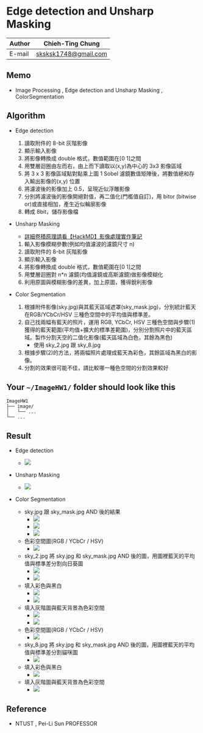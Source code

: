 # Edge detection and Unsharp Masking

|Author|Chieh-Ting Chung|
|---|---
|E-mail|sksksk1748@gmail.com

## Memo

* Image Processing , Edge detection and Unsharp Masking , ColorSegmentation 

## Algorithm
* Edge detection
    1. 讀取附件的 8-bit 灰階影像
    2. 顯示輸入影像
    3. 將影像轉換成 double 格式，數值範圍在[0 1]之間
    4. 用雙層迴圈由左而右，由上而下讀取以(x,y)為中心的 3x3 影像區域
    5. 將 3 x 3 影像區域點對點乘上圖 1 Sobel 濾鏡數值矩陣後，將數值總和存入輸出影像的(x,y) 位置
    6. 將濾波後的影像加上 0.5，呈現近似浮雕影像
    7. 分別將濾波後的影像開絕對值，再二值化(門檻值自訂)，用 bitor (bitwise or)或直接相加，產生近似輪廓影像
    8. 轉成 8bit，儲存影像檔

* Unsharp Masking
    * [詳細卷積原理請看【HackMD】影像處理實作筆記](https://hackmd.io/@4_NJd1RURCuQpLve1gMcVw/ryhPYubtP)
    1. 輸入影像模糊參數(例如均值濾波的濾鏡尺寸 n)
    2. 讀取附件的 8-bit 灰階影像
    3. 顯示輸入影像
    4. 將影像轉換成 double 格式，數值範圍在[0 1]之間
    5. 用雙層迴圈對 n*n 濾鏡(均值濾鏡或高斯濾鏡)做影像模糊化
    6. 利用原圖與模糊影像的差異，加上原圖，獲得銳利影像

* Color Segmentation 
    1. 根據附件影像(sky.jpg)與其藍天區域遮罩(sky_mask.jpg)，分別統計藍天在RGB/YCbCr/HSV 三種色空間中的平均值與標準差。
    2. 自己找兩幅有藍天的照片，運用 RGB, YCbCr, HSV 三種色空間與步驟(1)獲得的藍天範圍(平均值+擴大的標準差範圍)，分別分割照片中的藍天區域。製作分割天空的二值化影像(藍天區域為白色，其餘為黑色)
        - 使用 sky_2.jpg 跟 sky_8.jpg
    3. 根據步驟(2)的方法，將兩幅照片處理成藍天為彩色，其餘區域為黑白的影像。
    4. 分割的效果很可能不佳，請比較哪一種色空間的分割效果較好

## Your `~/ImageHW1/` folder should look like this
```
ImageHW1
├── image/
│   └── ...
└── ...

```

## Result

* Edge detection
    * ![](images/sobel.png)

* Unsharp Masking
    * ![](images/sharp.png)

* Color Segmentation 
    * sky.jpg 跟 sky_mask.jpg AND 後的結果
        * ![](images/sky.jpg)
        * ![](images/sky_mask.jpg)
        * ![](images/rgb_mask_1.jpg) 
    * 色彩空間圖(RGB / YCbCr / HSV)
        * ![](images/colorspaceSunflower.png)
    * sky_2.jpg 將 sky.jpg 和 sky_mask.jpg AND 後的圖，用圖裡藍天的平均值與標準差分割向日葵圖
        * ![](images/maskSunflower_1.png)
        * ![](images/maskSunflower_2.png)
    * 填入彩色與黑白
        * ![](images/drawSunflower_1.png)
        * ![](images/drawSunflower_2.png)
    * 填入灰階圖與藍天背景為色彩空間
        * ![](images/drawgraySunflower_1.png)
        * ![](images/drawgraySunflower_2.png)
    * 色彩空間圖(RGB / YCbCr / HSV)
        * ![](images/colorspaceCat.png)
    * sky_8.jpg 將 sky.jpg 和 sky_mask.jpg AND 後的圖，用圖裡藍天的平均值與標準差分割貓咪圖
        * ![](images/maskCat.png)
    * 填入彩色與黑白
        * ![](images/drawCat.png)
    * 填入灰階圖與藍天背景為色彩空間
        * ![](images/drawgrayCat.png)
## Reference

* NTUST , Pei-Li Sun PROFESSOR